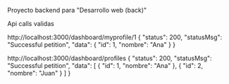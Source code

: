 Proyecto backend para "Desarrollo web (back)"





Api calls validas

http://localhost:3000/dashboard/myprofile/1
{
  "status": 200,
  "statusMsg": "Successful petition",
  "data": {
    "id": 1,
    "nombre": "Ana"
  }
}

http://localhost:3000/dashboard/profiles
{
  "status": 200,
  "statusMsg": "Successful petition",
  "data": [
    {
      "id": 1,
      "nombre": "Ana"
    },
    {
      "id": 2,
      "nombre": "Juan"
    }
  ]
}
